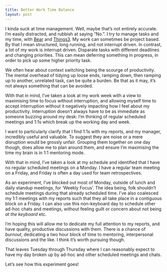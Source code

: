 ```yaml
---
title: Better Work Time Balance
layout: post
---
```

I kinda suck at time management. Well, maybe that’s not entirely accurate. I’m easily distracted, and rubbish at saying
“No.”. I try to manage tasks and my time, with [Bear](http://www.bear-writer.com/) and
[Things3](https://culturedcode.com/things/). My work can sometimes be project based. By that I mean structured, long
running, and not interrupt driven. In contrast, a lot of my work is interrupt driven. Disparate tasks with different
deadlines and changing priorities. This can mean deferring something in progress, in order to pick up some higher
priority task.

<!--more-->

We often hear about context switching being the scourge of productivity. The mental overhead of tidying up loose ends,
ramping down, then ramping up to another, unrelated task, can be quite a burden. Be that as it may, it’s not always
something that can be avoided.

With that in mind, I’ve taken a look at my work week with a view to maximising time to focus without interruption, and
allowing myself time to accept interruption without it negatively impacting how I feel about my productivity.
Interruption doesn’t always have to be as immediate as someone buzzing around my desk: I’m thinking of regular scheduled
meetings and 1:1s which break up the working day and week.

I want to particularly clarify that I find 1:1s with my reports, and my manager, incredibly useful and valuable. To
suggest they are noise or a mere disruption would be grossly unfair. Grouping them together on one day though, does
allow me to plan around them, and ensure I’m maximising the time my brain is in 1:1 mentoring mode.

With that in mind, I’ve taken a look at my schedule and identified that I have no regular scheduled meetings on a
Monday. I have a regular team meeting on a Friday, and Friday is often a day used for team retrospectives.

As an experiment, I’ve blocked out most of Monday, outside of lunch and daily standup meetings, for ‘Weekly Focus’. The
idea being, folk shouldn’t schedule meetings during that already scheduled time. I’ve also coalesced my 1:1 meetings
with my reports such that they all take place in a contiguous block on a Friday. I can also use this non-keyboard day to
schedule other ad-hoc chats and meetings, without feeling guilt or concern about not being *at the keyboard* etc.

I’m hoping this will allow me to dedicate my full attention to my reports, and have quality, productive discussions with
them. There is a chance of *burnout*, dedicating a two hour block of time to mentoring, interpersonal discussions and
the like. I think it’s worth pursuing though.

That leaves Tuesday through Thursday where I can reasonably expect to have my day broken up by ad-hoc and other
scheduled meetings and chats.

Let’s see how this experiment goes!
